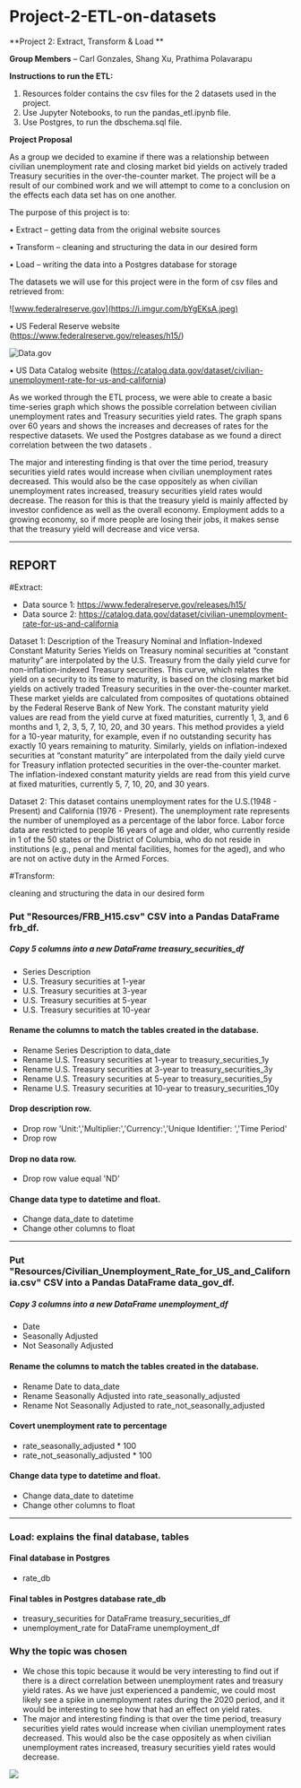 # Project-2-ETL-on-datasets

**Project 2: Extract, Transform & Load **

**Group Members** – Carl Gonzales, Shang Xu, Prathima Polavarapu

**Instructions to run the ETL:**

1.	Resources folder contains the csv files for the 2 datasets used in the project.
2.	Use Jupyter Notebooks, to run the pandas_etl.ipynb file.
3.	Use Postgres, to run the dbschema.sql file. 

**Project Proposal**

As a group we decided to examine if there was a relationship between civilian unemployment rate and closing market bid yields on actively traded Treasury securities in the over-the-counter market. The project will be a result of our combined work and we will attempt to come to a conclusion on the effects each data set has on one another. 


The purpose of this project is to:

•	Extract – getting data from the original website sources

•	Transform – cleaning and structuring the data in our desired form

•	Load – writing the data into a Postgres database for storage


The datasets we will use for this project were in the form of csv files and retrieved from:

![www.federalreserve.gov](https://i.imgur.com/bYgEKsA.jpeg)

•	US Federal Reserve website (https://www.federalreserve.gov/releases/h15/)

![Data.gov](https://thevine.io/wp-content/uploads/2018/05/data.gov_.png)

•	US Data Catalog website (https://catalog.data.gov/dataset/civilian-unemployment-rate-for-us-and-california)


As we worked through the ETL process, we were able to create a basic time-series graph which shows the possible correlation between civilian unemployment rates and Treasury securities yield rates. The graph spans over 60 years and shows the increases and decreases of rates for the respective datasets. We used the Postgres database as we found a direct correlation between the two datasets .

The major and interesting finding is that over the time period, treasury securities yield rates would increase when civilian unemployment rates decreased. This would also be the case oppositely as when civilian unemployment rates increased, treasury securities yield rates would decrease. The reason for this is that the treasury yield is mainly affected by investor confidence as well as the overall economy. Employment adds to a growing economy, so if more people are losing their jobs, it makes sense that the treasury yield will decrease and vice versa. 

---
## REPORT

#Extract:

- Data source 1: https://www.federalreserve.gov/releases/h15/
- Data source 2: https://catalog.data.gov/dataset/civilian-unemployment-rate-for-us-and-california


Dataset 1:
Description of the Treasury Nominal and Inflation-Indexed Constant Maturity Series
Yields on Treasury nominal securities at “constant maturity” are interpolated by the U.S. Treasury from the daily yield curve for non-inflation-indexed Treasury securities. This curve, which relates the yield on a security to its time to maturity, is based on the closing market bid yields on actively traded Treasury securities in the over-the-counter market. These market yields are calculated from composites of quotations obtained by the Federal Reserve Bank of New York. The constant maturity yield values are read from the yield curve at fixed maturities, currently 1, 3, and 6 months and 1, 2, 3, 5, 7, 10, 20, and 30 years. This method provides a yield for a 10-year maturity, for example, even if no outstanding security has exactly 10 years remaining to maturity. Similarly, yields on inflation-indexed securities at “constant maturity” are interpolated from the daily yield curve for Treasury inflation protected securities in the over-the-counter market. The inflation-indexed constant maturity yields are read from this yield curve at fixed maturities, currently 5, 7, 10, 20, and 30 years.

Dataset 2:
This dataset contains unemployment rates for the U.S.(1948 - Present) and California (1976 - Present). The unemployment rate represents the number of unemployed as a percentage of the labor force. Labor force data are restricted to people 16 years of age and older, who currently reside in 1 of the 50 states or the District of Columbia, who do not reside in institutions (e.g., penal and mental facilities, homes for the aged), and who are not on active duty in the Armed Forces.


#Transform:

cleaning and structuring the data in our desired form

### Put "Resources/FRB_H15.csv" CSV into a Pandas DataFrame frb_df.
##### Copy 5 columns into a new DataFrame treasury_securities_df

- Series Description
- U.S. Treasury securities at 1-year
- U.S. Treasury securities at 3-year
- U.S. Treasury securities at 5-year 
- U.S. Treasury securities at 10-year

#### Rename the columns to match the tables created in the database.

- Rename Series Description to data_date
- Rename U.S. Treasury securities at 1-year to treasury_securities_1y
- Rename U.S. Treasury securities at 3-year to treasury_securities_3y
- Rename U.S. Treasury securities at 5-year to treasury_securities_5y
- Rename U.S. Treasury securities at 10-year to treasury_securities_10y

#### Drop description row.

- Drop row 'Unit:','Multiplier:','Currency:','Unique Identifier: ','Time Period'
- Drop row 

#### Drop no data row.

- Drop row value equal 'ND'

#### Change data type to datetime and float.

- Change data_date to datetime
- Change other columns to float

---

### Put "Resources/Civilian_Unemployment_Rate_for_US_and_California.csv" CSV into a Pandas DataFrame data_gov_df.

##### Copy 3 columns into a new DataFrame unemployment_df

- Date
- Seasonally Adjusted
- Not Seasonally Adjusted

#### Rename the columns to match the tables created in the database.

- Rename Date to data_date
- Rename Seasonally Adjusted into rate_seasonally_adjusted
- Rename Not Seasonally Adjusted to rate_not_seasonally_adjusted

####  Covert unemployment rate to percentage

- rate_seasonally_adjusted * 100
- rate_not_seasonally_adjusted * 100 

#### Change data type to datetime and float.

- Change data_date to datetime
- Change other columns to float

---

### Load: explains the final database, tables

#### Final database in Postgres

- rate_db 

#### Final tables in Postgres database rate_db
- treasury_securities for DataFrame treasury_securities_df
- unemployment_rate for DataFrame unemployment_df



### Why the topic was chosen 

- We chose this topic because it would be very interesting to find out if there is a direct correlation between unemployment rates and treasury yield rates. As we have just experienced a pandemic, we could most likely see a spike in unemployment rates during the 2020 period, and it would be interesting to see how that had an effect on yield rates.
- The major and interesting finding is that over the time period, treasury securities yield rates would increase when civilian unemployment rates decreased. This would also be the case oppositely as when civilian unemployment rates increased, treasury securities yield rates would decrease. 

![](https://i.imgur.com/6pvKA5z.png)

